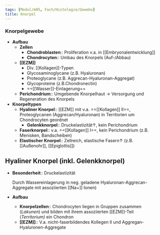 ```yaml
---
tags: [Modul/m05, Fach/Histologie/Gewebe]
title: Knorpel
---
```

###  Knorpelgewebe
- **Aufbau**
	- **Zellen**
		- **Chondroblasten**:: Proliferation v.a. in [[Embryonalentwicklung]]
		- **Chondrocyten**:: Umbau des Knorpels (Auf-/Abbau)
	- **[[EZM]]**
		- Div. [[Kollagen]]-Typen
		- Glycosaminoglycane (z.B. Hyaluronan)
		- Proteoglycane (z.B. Aggrecan-Hyaluronan-Aggregat)
		- Glycoproteine (z.B.Chondronectin)
		- ==[[Wasser]]-Einlagerung==
	- **Perichondrium**:: Umgebende Knorpelhaut → Versorgung und Regeneration des Knorpels
- **Knorpeltypen**
	- **Hyaliner Knorpel**:: [[EZM]] mit v.a. ==[[Kollagen]] II==, Proteoglycanen (Aggrecan/Hyaluronan) in Territorien um Chondrocyten geordnet
		- **Gelenkknorpel**:: Druckelastizität↑, kein Perichondrium
	- **Faserknorpel**:: v.a. ==[[Kollagen]] I==, kein Perichondrium (z.B. Menisken, Bandscheiben)
	- **Elastischer Knorpel**:: Zellreich, elastische Fasern↑ (z.B. [[Außenohr]], [[Epiglottis]])

## Hyaliner Knorpel (inkl. Gelenkknorpel)

- **Besonderheit**:: Druckelastizität

    Durch Wassereinlagerung in neg. geladene Hyaluronan-Aggrecan-Aggregate mit assoziierten [[Na+]] Ionen)

- **Aufbau**
    - **Knorpelzellen**:: Chondrocyten liegen in Gruppen zusammen (*Lakunen*) und bilden mit ihrem assoziierten [[EZM]]-Teil (*Territorium)* ein Chondron
    - **[[EZM]]**:: V.a. nicht-faserbildendes Kollegen II und Aggregan-Hyaluronen-Aggregate